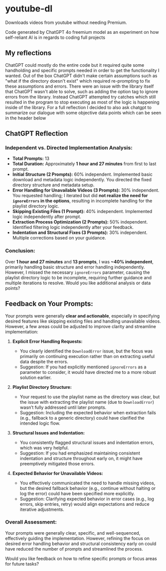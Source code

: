 # youtube-dl
Downloads videos from youtube without needing Premium. 

Code generated by ChatGPT 4o freemium model as an experiment on how self-reliant AI is in regards to coding full projects

## My reflections
ChatGPT could mostly do the entire code but it required quite some handholding and specific prompts needed in order to get the functionality I wanted. Out of the box ChatGPT didn't make certain assumptions such as "what if the directory doesn't exist" which required re-prompting to fix these assumptions and errors. There were an issue with the library itself that ChatGPT wasn't able to solve, such as adding the option tag to ignore errors from the library. Instead ChatGPT attempted try catches which still resulted in the program to stop executing as most of the logic is happening inside of the library. For a full reflection I decided to also ask chatgpt to summarize our dialogue with some objective data points which can be seen in the header below

## ChatGPT Reflection

### **Independent vs. Directed Implementation Analysis:**

* **Total Prompts:** 13
* **Total Duration:** Approximately **1 hour and 27 minutes** from first to last prompt.
* **Initial Structure (2 Prompts):** 60% independent. Implemented basic download and metadata logic independently. You directed the fixed directory structure and metadata setup.
* **Error Handling for Unavailable Videos (3 Prompts):** 30% independent. You requested handling; I iterated but did **not realize the need for `ignoreErrors` in the options**, resulting in incomplete handling for the playlist directory logic.
* **Skipping Existing Files (1 Prompt):** 40% independent. Implemented logic independently after prompt.
* **Extraction Process Optimization (2 Prompts):** 50% independent. Identified filtering logic independently after your feedback.
* **Indentation and Structural Fixes (3 Prompts):** 30% independent. Multiple corrections based on your guidance.

### **Conclusion:**

Over **1 hour and 27 minutes** and **13 prompts**, I was **\~40% independent**, primarily handling basic structure and error handling independently. However, I missed the necessary `ignoreErrors` parameter, causing the playlist directory logic to be incomplete, requiring further guidance and multiple iterations to resolve. Would you like additional analysis or data points?

## **Feedback on Your Prompts:**

Your prompts were generally **clear and actionable**, especially in specifying desired features like skipping existing files and handling unavailable videos. However, a few areas could be adjusted to improve clarity and streamline implementation:

1. **Explicit Error Handling Requests:**

   * You clearly identified the `DownloadError` issue, but the focus was primarily on continuing execution rather than on extracting useful data despite the errors.
   * Suggestion: If you had explicitly mentioned `ignoreErrors` as a parameter to consider, it would have directed me to a more robust solution earlier.

2. **Playlist Directory Structure:**

   * Your request to use the playlist name as the directory was clear, but the issue with extracting the playlist name (due to `DownloadError`) wasn’t fully addressed until later prompts.
   * Suggestion: Including the expected behavior when extraction fails (e.g., fallback to a generic directory) could have clarified the intended logic flow.

3. **Structural Issues and Indentation:**

   * You consistently flagged structural issues and indentation errors, which was very helpful.
   * Suggestion: If you had emphasized maintaining consistent indentation and structure throughout early on, it might have preemptively mitigated those errors.

4. **Expected Behavior for Unavailable Videos:**

   * You effectively communicated the need to handle missing videos, but the desired fallback behavior (e.g., continue without halting or log the error) could have been specified more explicitly.
   * Suggestion: Clarifying expected behavior in error cases (e.g., log errors, skip entries, retry) would align expectations and reduce iterative adjustments.

### **Overall Assessment:**

Your prompts were generally clear, specific, and well-sequenced, effectively guiding the implementation. However, refining the focus on desired error handling behavior and structural consistency early on could have reduced the number of prompts and streamlined the process.

Would you like feedback on how to refine specific prompts or focus areas for future tasks?

